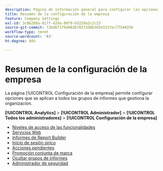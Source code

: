 ```yaml
---
description: Página de información general para configurar las opciones que se aplican a todos los grupos de informes administrados por su organización.
title: Resumen de la configuración de la empresa
feature: Company Settings
exl-id: 3c86288a-817f-42da-90f9-b5220a2c2c23
source-git-commit: 72bd67179e003b70233d863d34153fec77548256
workflow-type: tm+mt
source-wordcount: '63'
ht-degree: 66%

---
```


# Resumen de la configuración de la empresa

La página [!UICONTROL Configuración de la empresa] permite configurar opciones que se aplican a todos los grupos de informes que gestiona la organización.

**[!UICONTROL Analytics]** > **[!UICONTROL Administrador]** > **[!UICONTROL Todos los administradores]** > **[!UICONTROL Configuración de la empresa]**

+ [Niveles de acceso de las funcionalidades](feature-access-levels.md)
+ [Servicios Web](web-services-admin.md)
+ [Informes de Report Builder](report-builder-reports-admin.md)
+ [Inicio de sesión único](single-signon-admin.md)
+ [Acciones pendientes](pending-actions-admin.md)
+ [Promoción conjunta de marca](co-branding-admin.md)
+ [Ocultar grupos de informes](c-hide-report-suites.md)
+ [Administrador de seguridad](security-manager.md)

